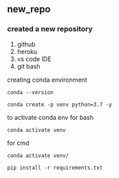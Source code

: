 ## new_repo


### created a new repository

1. github
2. heroku
3. vs code IDE
4. git bash


creating conda environment 

```
conda --version

```
```
conda create -p venv python=3.7 -y
```

to activate conda env for bash
```
conda activate venv
```
for cmd

```
conda activate venv/
```

```
pip install -r requirements.txt
```

